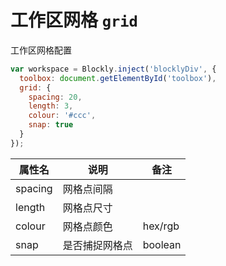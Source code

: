 # 工作区网格 `grid`

工作区网格配置

```js
var workspace = Blockly.inject('blocklyDiv', {
  toolbox: document.getElementById('toolbox'),
  grid: {
    spacing: 20,
    length: 3,
    colour: '#ccc',
    snap: true
  }
});
```

|属性名|说明|备注|
|------|---|---|
|spacing|网格点间隔||
|length|网格点尺寸||
|colour|网格点颜色|hex/rgb|
|snap|是否捕捉网格点|boolean|
